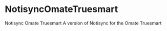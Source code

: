 NotisyncOmateTruesmart
======================

Notisync Omate Truesmart
A version of Notisync for the Omate Truesmart
